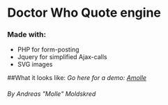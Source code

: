 # Doctor Who Quote engine
### Made with:
* PHP for form-posting
* Jquery for simplified Ajax-calls
* SVG images

##What it looks like:
_Go here for a demo: [Amolle](http://amolle.com/who)_

###### By Andreas "Molle" Moldskred

